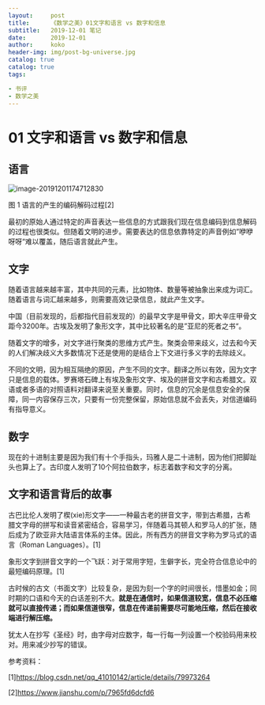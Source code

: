```yaml
---
layout:     post
title:     	《数学之美》01文字和语言 vs 数字和信息
subtitle:   2019-12-01 笔记
date:       2019-12-01
author:     koko
header-img: img/post-bg-universe.jpg
catalog: true
catalog: true
tags:

- 书评
- 数学之美
---
```


# 01 文字和语言 vs 数字和信息

## 语言

 ![image-20191201174712830](http://blogpicturekoko.oss-cn-beijing.aliyuncs.com/blog/2019-12-01-101340.jpg)

图 1 语言的产生的编码解码过程[2]

最初的原始人通过特定的声音表达一些信息的方式跟我们现在信息编码到信息解码的过程也很类似。但随着文明的进步。需要表达的信息依靠特定的声音例如”咿咿呀呀“难以覆盖，随后语言就此产生。

## 文字

随着语言越来越丰富，其中共同的元素，比如物体、数量等被抽象出来成为词汇。随着语言与词汇越来越多，则需要高效记录信息，就此产生文字。

中国（目前发现的，后都指代目前发现的）的最早文字是甲骨文，即大辛庄甲骨文距今3200年。古埃及发明了象形文字，其中比较著名的是”亚尼的死者之书“。

随着文字的增多，对文字进行聚类的思维方式产生。聚类会带来歧义，过去和今天的人们解决歧义大多数情况下还是使用的是结合上下文进行多义字的去除歧义。

不同的文明，因为相互隔绝的原因，产生不同的文字。翻译之所以有效，因为文字只是信息的载体。罗赛塔石碑上有埃及象形文字、埃及的拼音文字和古希腊文。双语或者多语的对照语料对翻译来说至关重要。同时，信息的冗余是信息安全的保障，同一内容保存三次，只要有一份完整保留，原始信息就不会丢失，对信道编码有指导意义。

## 数字

现在的十进制主要是因为我们有十个手指头，玛雅人是二十进制，因为他们把脚趾头也算上了。古印度人发明了10个阿拉伯数字，标志着数字和文字的分离。

## 文字和语言背后的故事

古巴比伦人发明了楔(xie)形文字——一种最古老的拼音文字，带到古希腊，古希腊文字母的拼写和读音紧密结合，容易学习，伴随着马其顿人和罗马人的扩张，随后成为了欧亚非大陆语言体系的主体。因此，所有西方的拼音文字称为罗马式的语言（Roman Languages）。[1]

象形文字到拼音文字的一个飞跃：对于常用字短，生僻字长，完全符合信息论中的最短编码原理。[1]

古时候的古文（书面文字）比较复杂，是因为刻一个字的时间很长，惜墨如金；同时期的口语和今天的白话差别不大。**就是在通信时，如果信道较宽，信息不必压缩就可以直接传递；而如果信道很窄，信息在传递前需要尽可能地压缩，然后在接收端进行解压缩。**

犹太人在抄写《圣经》时，由字母对应数字，每一行每一列设置一个校验码用来校对。用来减少抄写的错误。



参考资料：

[1]https://blog.csdn.net/qq_41010142/article/details/79973264

[2]https://www.jianshu.com/p/7965fd6dcfd6